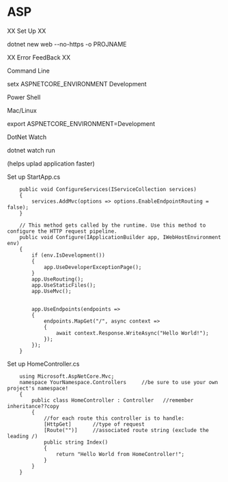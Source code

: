 # ASP

XX Set Up XX

dotnet new web --no-https -o PROJNAME

XX Error FeedBack XX

Command Line

setx ASPNETCORE_ENVIRONMENT Development

Power Shell 

[Environment]::SetEnvironmentVariable("ASPNETCORE_ENVIRONMENT","Development","User")

Mac/Linux

export ASPNETCORE_ENVIRONMENT=Development

DotNet Watch

dotnet watch run 

(helps uplad application faster)

Set up StartApp.cs

        public void ConfigureServices(IServiceCollection services)
        {
            services.AddMvc(options => options.EnableEndpointRouting = false);
        }

        // This method gets called by the runtime. Use this method to configure the HTTP request pipeline.
        public void Configure(IApplicationBuilder app, IWebHostEnvironment env)
        {
            if (env.IsDevelopment())
            {
                app.UseDeveloperExceptionPage();
            }
            app.UseRouting();
            app.UseStaticFiles();
            app.UseMvc();
            

            app.UseEndpoints(endpoints =>
            {
                endpoints.MapGet("/", async context =>
                {
                    await context.Response.WriteAsync("Hello World!");
                });
            });
        }

Set up HomeController.cs

        using Microsoft.AspNetCore.Mvc;
        namespace YourNamespace.Controllers     //be sure to use your own project's namespace!
        {
            public class HomeController : Controller   //remember inheritance??copy
            {
                //for each route this controller is to handle:
                [HttpGet]       //type of request
                [Route("")]     //associated route string (exclude the leading /)
                public string Index()
                {
                    return "Hello World from HomeController!";
                }
            }
        }
